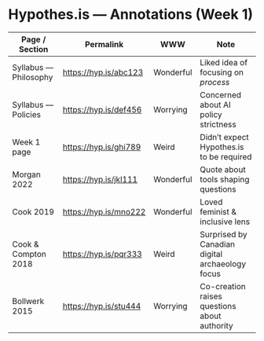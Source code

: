 # Hypothes.is — Annotations (Week 1)

| Page / Section | Permalink | WWW | Note |
|---|---|---|---|
| Syllabus — Philosophy | https://hyp.is/abc123 | Wonderful | Liked idea of focusing on *process* |
| Syllabus — Policies | https://hyp.is/def456 | Worrying | Concerned about AI policy strictness |
| Week 1 page | https://hyp.is/ghi789 | Weird | Didn’t expect Hypothes.is to be required |
| Morgan 2022 | https://hyp.is/jkl111 | Wonderful | Quote about tools shaping questions |
| Cook 2019 | https://hyp.is/mno222 | Wonderful | Loved feminist & inclusive lens |
| Cook & Compton 2018 | https://hyp.is/pqr333 | Weird | Surprised by Canadian digital archaeology focus |
| Bollwerk 2015 | https://hyp.is/stu444 | Worrying | Co-creation raises questions about authority |
